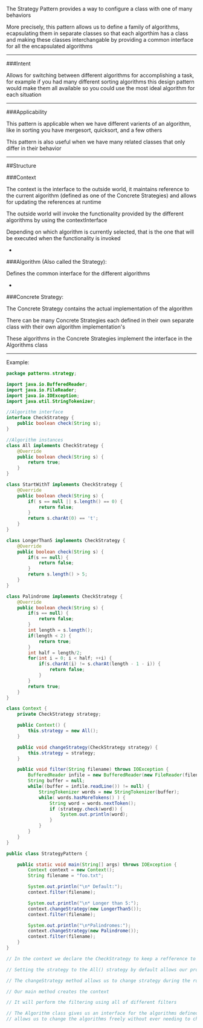 The Strategy Pattern provides a way to configure a class with one of many behaviors

More precisely, this pattern allows us to define a family of algorithms, ecapsulating them in separate classes so that each algorthim has a class and making these classes interchangable by providing a common interface for all the encapsulated algorithms

***

###Intent

Allows for switching between different algorithms for accomplishing a task, for example if you had many different sorting algorithms this design pattern would make them all available so you could use the most ideal algorithm for each situation

***

###Applicability

This pattern is applicable when we have different varients of an algorithm, like in sorting you have mergesort, quicksort, and a few others

This pattern is also useful when we have many related classes that only differ in their behavior

***

##Structure

###Context

The context is the interface to the outside world, it maintains reference to the current algorithm (defined as one of the Concrete Strategies) and allows for updating the references at runtime

The outside world will invoke the functionality provided by the different algorithms by using the contextInterface

Depending on which algorithm is currently selected, that is the one that will be executed when the functionality is invoked

-

###Algorithm (Also called the Strategy):

Defines the common interface for the different algorithms

-

###Concrete Strategy:

The Concrete Strategy contains the actual implementation of the algorithm

There can be many Concrete Strategies each defined in their own separate class with their own algorithm implementation's

These algorithms in the Concrete Strategies implement the interface in the Algorithms class

***

Example:

```java
package patterns.strategy;

import java.io.BufferedReader;
import java.io.FileReader;
import java.io.IOException;
import java.util.StringTokenizer;

//Algorithm interface
interface CheckStrategy {
    public boolean check(String s);
}

//Algorithm instances
class All implements CheckStrategy {
    @Override
    public boolean check(String s) {
        return true;
    }
}

class StartWithT implements CheckStrategy {
    @Override
    public boolean check(String s) {
        if( s == null || s.length() == 0) {
            return false;
        }
        return s.charAt(0) == 't';
    }
}

class LongerThan5 implements CheckStrategy {
    @Override
    public boolean check(String s) {
        if(s == null) {
            return false;
        }
        return s.length() > 5;
    }
}

class Palindrome implements CheckStrategy {
    @Override
    public boolean check(String s) {
        if(s == null) {
            return false;
        }
        int length = s.length();
        if(length < 2) {
            return true;
        }
        int half = length/2;
        for(int i = 0; i < half; ++i) {
            if(s.charAt(i) != s.charAt(length - 1 - i)) {
                return false;
            }
        }
        return true;
    }
}

class Context {
    private CheckStrategy strategy;

    public Context() {
        this.strategy = new All();
    }

    public void changeStrategy(CheckStrategy strategy) {
        this.strategy = strategy;
    }

    public void filter(String filename) throws IOException {
        BufferedReader infile = new BufferedReader(new FileReader(filename));
        String buffer = null;
        while((buffer = infile.readLine()) != null) {
            StringTokenizer words = new StringTokenizer(buffer);
            while( words.hasMoreTokens() ) {
                String word = words.nextToken();
                if (strategy.check(word)) {
                    System.out.println(word);
                }
            }
        }
    }
}

public class StrategyPattern {

    public static void main(String[] args) throws IOException {
        Context context = new Context();
        String filename = "foo.txt";

        System.out.println("\n* Default:");
        context.filter(filename);

        System.out.println("\n* Longer than 5:");
        context.changeStrategy(new LongerThan5());
        context.filter(filename);

        System.out.println("\n*Palindromes:");
        context.changeStrategy(new Palindrome());
        context.filter(filename);
    }
}

// In the context we declare the CheckStrategy to keep a refference to the current concrete strategy

// Setting the strategy to the All() strategy by default allows our program to accept all input

// The changeStrategy method allows us to change strategy during the runtime of our program

// Our main method creates the context

// It will perform the filtering using all of different filters

// The Algorithm class gives us an interface for the algorithms defined in the Concrete Strategies and
// allows us to change the algorithms freely without ever needing to change classes
```
